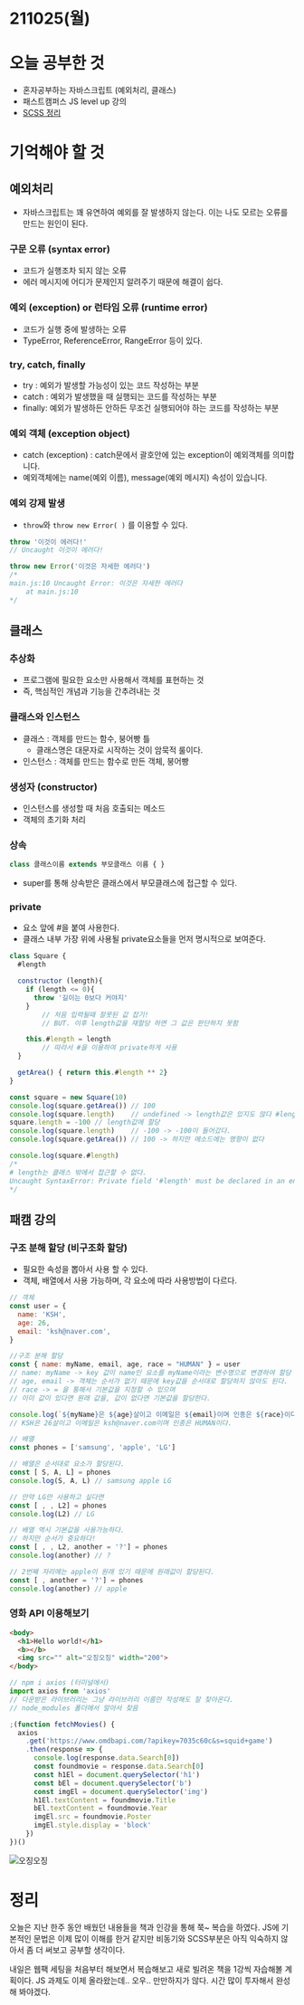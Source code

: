 # 211025(월)

# 오늘 공부한 것

- 혼자공부하는 자바스크립트 (예외처리, 클래스)
- 패스트캠퍼스 JS level up 강의
-  [SCSS 정리](https://www.notion.so/SCSS-e15c9f41141c4a4a89b3e1f1554892eb)

# 기억해야 할 것

## 예외처리

- 자바스크립트는 꽤 유연하여 예외를 잘 발생하지 않는다. 이는 나도 모르는 오류를 만드는 원인이 된다.

### 구문 오류 (syntax error)

- 코드가 실행조차 되지 않는 오류
- 에러 메시지에 어디가 문제인지 알려주기 때문에 해결이 쉽다.

### 예외 (exception) or 런타임 오류 (runtime error)

- 코드가 실행 중에 발생하는 오류
- TypeError, ReferenceError, RangeError 등이 있다.

### try, catch, finally

- try : 예외가 발생할 가능성이 있는 코드 작성하는 부분
- catch : 예외가 발생했을 때 실행되는 코드를 작성하는 부분
- finally: 예외가 발생하든 안하든 무조건 실행되어야 하는 코드를 작성하는 부분

### 예외 객체 (exception object)

- catch (exception) : catch문에서 괄호안에 있는 exception이 예외객체를 의미합니다.
- 예외객체에는 name(예외 이름), message(예외 메시지) 속성이 있습니다.

### 예외 강제 발생

- `throw`와 `throw new Error( )` 를 이용할 수 있다.

```jsx
throw '이것이 에러다!' 
// Uncaught 이것이 에러다!

throw new Error('이것은 자세한 에러다')
/*
main.js:10 Uncaught Error: 이것은 자세한 에러다
    at main.js:10
*/
```

## 클래스

### 추상화

- 프로그램에 필요한 요소만 사용해서 객체를 표현하는 것
- 즉, 핵심적인 개념과 기능을 간추려내는 것

### 클래스와 인스턴스

- 클래스 : 객체를 만드는 함수, 붕어빵 틀
    - 클래스명은 대문자로 시작하는 것이 암묵적 룰이다.
- 인스턴스 : 객체를 만드는 함수로 만든 객체, 붕어빵

### 생성자 (constructor)

- 인스턴스를 생성할 때 처음 호출되는 메소드
- 객체의 초기화 처리

### 상속

```jsx
class 클래스이름 extends 부모클래스 이름 { } 
```

- super를 통해 상속받은 클래스에서 부모클래스에 접근할 수 있다.

### private

- 요소 앞에 #을 붙여 사용한다.
- 클래스 내부 가장 위에 사용될 private요소들을 먼저 명시적으로 보여준다.

```jsx
class Square {
  #length

  constructor (length){
    if (length <= 0){
      throw '길이는 0보다 커야지'
    }
		// 처음 입력될때 잘못된 값 잡기! 
		// BUT. 이후 length값을 재할당 하면 그 값은 판단하지 못함

    this.#length = length
		// 따라서 #을 이용하여 private하게 사용
  }

  getArea() { return this.#length ** 2}
}

const square = new Square(10)
console.log(square.getArea()) // 100
console.log(square.length)    // undefined -> length값은 있지도 않다 #length만 있을뿐
square.length = -100 // length값에 할당
console.log(square.length)    // -100 -> -100이 들어갔다.
console.log(square.getArea()) // 100 -> 하지만 메소드에는 영향이 없다

console.log(square.#length)
/*
# length는 클래스 밖에서 접근할 수 없다. 
Uncaught SyntaxError: Private field '#length' must be declared in an enclosing class
*/
```

## 패캠 강의

### 구조 분해 할당 (비구조화 할당)

- 필요한 속성을 뽑아서 사용 할 수 있다.
- 객체, 배열에서 사용 가능하며, 각 요소에 따라 사용방법이 다르다.

```jsx
// 객체
const user = {
  name: 'KSH',
  age: 26,
  email: 'ksh@naver.com',
}

//구조 분해 할당
const { name: myName, email, age, race = "HUMAN" } = user
// name: myName -> key 값이 name인 요소를 myName이라는 변수명으로 변경하여 할당
// age, email -> 객체는 순서가 없기 때문에 key값을 순서대로 할당하지 않아도 된다.
// race -> = 을 통해서 기본값을 지정할 수 있으며 
// 이미 값이 있다면 원래 값을, 값이 없다면 기본값을 할당한다.

console.log(`${myName}은 ${age}살이고 이메일은 ${email}이며 인종은 ${race}이다.`)
// KSH은 26살이고 이메일은 ksh@naver.com이며 인종은 HUMAN이다.
```

```jsx
// 배열
const phones = ['samsung', 'apple', 'LG']

// 배열은 순서대로 요소가 할당된다.
const [ S, A, L] = phones
console.log(S, A, L) // samsung apple LG

// 만약 LG만 사용하고 싶다면
const [ , , L2] = phones
console.log(L2) // LG

// 배열 역시 기본값을 사용가능하다. 
// 하지만 순서가 중요하다!
const [ , , L2, another = '?'] = phones
console.log(another) // ?

// 2번째 자리에는 apple이 원래 있기 때문에 원래값이 할당된다.
const [ , another = '?'] = phones
console.log(another) // apple
```

### 영화 API 이용해보기

```html
<body>
  <h1>Hello world!</h1>
  <b></b>
  <img src="" alt="오징오징" width="200">
</body>
```

```jsx
// npm i axios (터미널에서)
import axios from 'axios' 
// 다운받은 라이브러리는 그냥 라이브러리 이름만 작성해도 잘 찾아온다.
// node_modules 폴더에서 알아서 찾음 

;(function fetchMovies() {
  axios
    .get('https://www.omdbapi.com/?apikey=7035c60c&s=squid+game')
    .then(response => {
      console.log(response.data.Search[0])
      const foundmovie = response.data.Search[0]
      const h1El = document.querySelector('h1')
      const bEl = document.querySelector('b')
      const imgEl = document.querySelector('img')
      h1El.textContent = foundmovie.Title
      bEl.textContent = foundmovie.Year
      imgEl.src = foundmovie.Poster
      imgEl.style.display = 'block'
    })
})()
```

 

![오징오징](https://shnote.notion.site/image/https%3A%2F%2Fs3-us-west-2.amazonaws.com%2Fsecure.notion-static.com%2Fddf0be66-6f5d-445c-a9e3-38f987c33ce8%2FUntitled.png?table=block&id=f365190a-73fe-47d9-83d6-a13ea97c12bd&spaceId=c44620b6-ec26-4df1-9643-38b69adf89b7&width=2000&userId=&cache=v2)

# 정리

오늘은 지난 한주 동안 배웠던 내용들을 책과 인강을 통해 쭉~ 복습을 하였다. JS에 기본적인 문법은 이제 많이 이해를 한거 같지만 비동기와 SCSS부분은 아직 익숙하지 않아서 좀 더 써보고 공부할 생각이다. 

내일은 웹팩 세팅을 처음부터 해보면서 복습해보고 새로 빌려온 책을 1강씩 자습해볼 계획이다. 
JS 과제도 이제 올라왔는데.. 오우.. 만만하지가 않다. 시간 많이 투자해서 완성해 봐야겠다.
